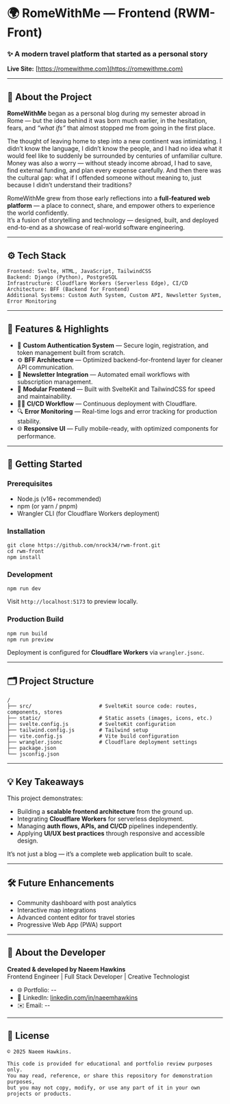 # 🌍 RomeWithMe — Frontend (RWM-Front)

### ✨ A modern travel platform that started as a personal story

**Live Site:** [https://romewithme.com](https://romewithme.com)

---

## 🧭 About the Project

**RomeWithMe** began as a personal blog during my semester abroad in Rome — but the idea behind it was born much earlier, in the hesitation, fears, and *“what ifs”* that almost stopped me from going in the first place.

The thought of leaving home to step into a new continent was intimidating. I didn’t know the language, I didn’t know the people, and I had no idea what it would feel like to suddenly be surrounded by centuries of unfamiliar culture.  
Money was also a worry — without steady income abroad, I had to save, find external funding, and plan every expense carefully. And then there was the cultural gap: what if I offended someone without meaning to, just because I didn’t understand their traditions?

RomeWithMe grew from those early reflections into a **full-featured web platform** — a place to connect, share, and empower others to experience the world confidently.  
It’s a fusion of storytelling and technology — designed, built, and deployed end-to-end as a showcase of real-world software engineering.

---

## ⚙️ Tech Stack

``` 
Frontend: Svelte, HTML, JavaScript, TailwindCSS  
Backend: Django (Python), PostgreSQL  
Infrastructure: Cloudflare Workers (Serverless Edge), CI/CD 
Architecture: BFF (Backend for Frontend)  
Additional Systems: Custom Auth System, Custom API, Newsletter System, Error Monitoring  
```

---

## 🚀 Features & Highlights

- 🧩 **Custom Authentication System** — Secure login, registration, and token management built from scratch.  
- ⚙️ **BFF Architecture** — Optimized backend-for-frontend layer for cleaner API communication.  
- 💌 **Newsletter Integration** — Automated email workflows with subscription management.  
- 🧱 **Modular Frontend** — Built with SvelteKit and TailwindCSS for speed and maintainability.  
- 🧑‍💻 **CI/CD Workflow** — Continuous deployment with Cloudflare. 
- 🔍 **Error Monitoring** — Real-time logs and error tracking for production stability.  
- 🌐 **Responsive UI** — Fully mobile-ready, with optimized components for performance.  

---

## 🧰 Getting Started

### Prerequisites

- Node.js (v16+ recommended)  
- npm (or yarn / pnpm)  
- Wrangler CLI (for Cloudflare Workers deployment)  

### Installation

``` 
git clone https://github.com/nrock34/rwm-front.git  
cd rwm-front  
npm install  
```

### Development

``` 
npm run dev  
```

Visit `http://localhost:5173` to preview locally.

### Production Build

```
npm run build  
npm run preview  
```

Deployment is configured for **Cloudflare Workers** via `wrangler.jsonc`.

---

## 🗂 Project Structure

```
/
├── src/                      # SvelteKit source code: routes, components, stores  
├── static/                   # Static assets (images, icons, etc.)  
├── svelte.config.js          # SvelteKit configuration  
├── tailwind.config.js        # Tailwind setup  
├── vite.config.js            # Vite build configuration  
├── wrangler.jsonc            # Cloudflare deployment settings  
├── package.json  
└── jsconfig.json  
```

---

## 💡 Key Takeaways

This project demonstrates:

- Building a **scalable frontend architecture** from the ground up.  
- Integrating **Cloudflare Workers** for serverless deployment.  
- Managing **auth flows, APIs, and CI/CD** pipelines independently.  
- Applying **UI/UX best practices** through responsive and accessible design.  

It’s not just a blog — it’s a complete web application built to scale.

---

## 🛠 Future Enhancements

- Community dashboard with post analytics  
- Interactive map integrations  
- Advanced content editor for travel stories   
- Progressive Web App (PWA) support  

---

## 👤 About the Developer

**Created & developed by Naeem Hawkins**  
Frontend Engineer | Full Stack Developer | Creative Technologist  

- 🌐 Portfolio: --
- 💼 LinkedIn: [linkedin.com/in/naeemhawkins](https://linkedin.com/in/naeemhawkins)  
- ✉️ Email: --

---

## 🪪 License

```
© 2025 Naeem Hawkins.  

This code is provided for educational and portfolio review purposes only.  
You may read, reference, or share this repository for demonstration purposes,  
but you may not copy, modify, or use any part of it in your own projects or products.  
```
